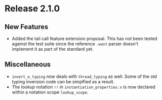 # Release 2.1.0

## New Features
- Added the tail call feature extension proposal. This has not been tested against the test suite since the reference `.wast` parser doesn't implement it as part of the standard yet.

## Miscellaneous
- `invert_e_typing` now deals with `thread_typing` as well. Some of the old typing inversion code can be simplfied as a result.
- The lookup notation `!!` in `instantiation_properties.v` is now declared within a notation scope `lookup_scope`.